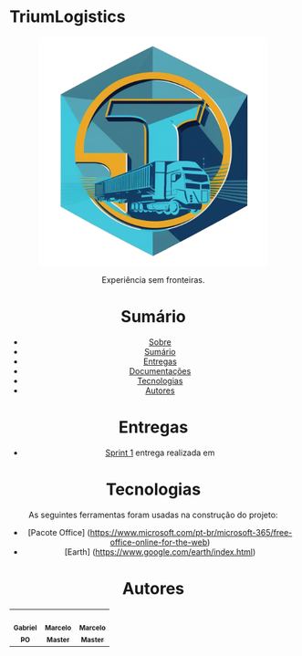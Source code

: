 ﻿# TriumLogistics


<div align="center">
  <img src="./Logo.png" height="400" width="400"/>
<p align="center">Experiência sem fronteiras.</p>


# Sumário

   * [Sobre](#TriumLogistics)
   * [Sumário](#sumário)
   * [Entregas](#entregas)
   * [Documentações](#documentações)
   * [Tecnologias](#tecnologias)
   * [Autores](#autores)

# Entregas

- [Sprint 1](https://github.com/marcelouchoas/Trium-Logistics/blob/Sprint-1/README.md) entrega realizada em 


# Tecnologias

As seguintes ferramentas foram usadas na construção do projeto:

- [Pacote Office] (https://www.microsoft.com/pt-br/microsoft-365/free-office-online-for-the-web)
- [Earth] (https://www.google.com/earth/index.html)

# Autores

<table align="center">
  <tr>
     <td align="center"><a href="https://github.com/Gabriel-Martins-Gazaneo"><img src="https://avatars.githubusercontent.com/u/128657389?v=4" width="100px;" alt=""/><br /><sub><b>Gabriel<br>PO</b></sub></a><br /><a href="https://github.com/marcelouchoas/Trium-Logistics" title="PO"></a></td>    
    <td align="center"><a href="https://github.com/marcelouchoas"><img src="https://avatars.githubusercontent.com/u/56437644?v=4" width="100px;" alt=""/><br /><sub><b>Marcelo<br>Master</b></sub></a><br /><a href="https://github.com/marcelouchoas/Trium-Logistics" title="Master"></a></td> 
     <td align="center"><a href="https://github.com/marcelouchoas"><img src="https://avatars.githubusercontent.com/u/56437644?v=4" width="100px;" alt=""/><br /><sub><b>Marcelo<br>Master</b></sub></a><br /><a href="https://github.com/marcelouchoas/Trium-Logistics" title="Master"></a></td> 
</table>
